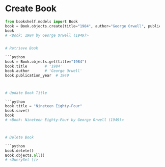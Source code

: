# Create Book

```python
from bookshelf.models import Book
book = Book.objects.create(title="1984", author="George Orwell", publication_year=1949)
book
# <Book: 1984 by George Orwell (1949)>


# Retrieve Book

```python
book = Book.objects.get(title="1984")
book.title        # '1984'
book.author       # 'George Orwell'
book.publication_year  # 1949



# Update Book Title

```python
book.title = "Nineteen Eighty-Four"
book.save()
book
# <Book: Nineteen Eighty-Four by George Orwell (1949)>



# Delete Book

```python
book.delete()
Book.objects.all()
# <QuerySet []>
